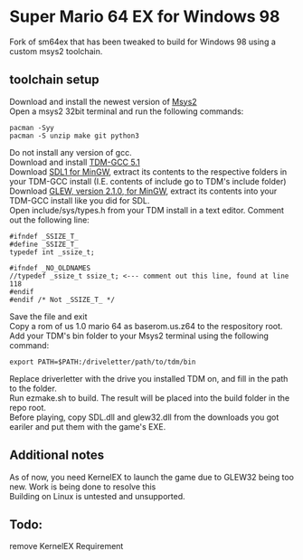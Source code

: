 # Super Mario 64 EX for Windows 98
Fork of sm64ex that has been tweaked to build for Windows 98 using a custom msys2 toolchain.
## toolchain setup
Download and install the newest version of [Msys2](https://www.msys2.org/)<br>
Open a msys2 32bit terminal and run the following commands:
```
pacman -Syy
pacman -S unzip make git python3
```
Do not install any version of gcc.<br>
Download and install [TDM-GCC 5.1](https://sourceforge.net/projects/tdm-gcc/files/TDM-GCC%20Installer/tdm-gcc-5.1.0-3.exe/download)<br>
Download [SDL1 for MinGW](http://libsdl.org/release/SDL-devel-1.2.14-mingw32.zip), extract its contents to the respective folders in your TDM-GCC install (I.E. contents of include go to TDM's include folder)<br>
Download [GLEW, version 2.1.0, for MinGW](https://sourceforge.net/projects/glew/files/glew/2.1.0/glew-2.1.0-win32.zip/download), extract its contents into your TDM-GCC install like you did for SDL.<br>
Open include/sys/types.h from your TDM install in a text editor. Comment out the following line:
```
#ifndef _SSIZE_T_
#define _SSIZE_T_
typedef int _ssize_t;

#ifndef	_NO_OLDNAMES
//typedef _ssize_t ssize_t; <--- comment out this line, found at line 118
#endif
#endif /* Not _SSIZE_T_ */ 
```
Save the file and exit<br>
Copy a rom of us 1.0 mario 64 as baserom.us.z64 to the respository root.<br>
Add your TDM's bin folder to your Msys2 terminal using the following command:
```
export PATH=$PATH:/driveletter/path/to/tdm/bin
```
Replace driverletter with the drive you installed TDM on, and fill in the path to the folder.<br>
Run ezmake.sh to build. The result will be placed into the build folder in the repo root.<br>
Before playing, copy SDL.dll and glew32.dll from the downloads you got eariler and put them with the game's EXE.

## Additional notes
As of now, you need KernelEX to launch the game due to GLEW32 being too new. Work is being done to resolve this<br>
Building on Linux is untested and unsupported.

## Todo:
remove KernelEX Requirement
